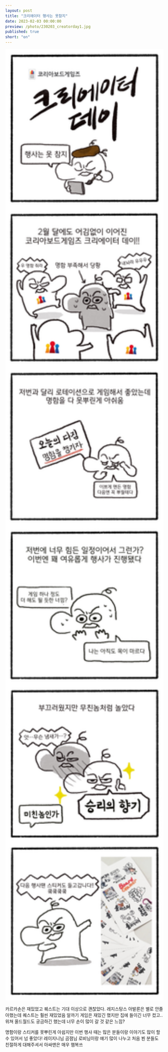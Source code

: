 ```yaml
---
layout: post
title: "크리에이터 행사는 못참지"
date: 2023-02-03 00:00:00
preview: /photo/230203_creatorday1.jpg
published: true
short: "on"
---
```


<img src="/photo/230203_creatorday.jpg" width="1000">


카르카손은 재밌었고
퀘스트는 기대 이상으로 괜찮았다.
레지스탕스 아발론은 별로 안졸아했는데 퀘스트는 훨씬 재밌었음
알까기 게임은 재밌긴 했지만 집에 들이긴 너무 컸고..
위쳐 올드월드도 궁금하긴 했는데 너무 손이 많이 갈 것 같은 느낌?

명함이랑 스티커를 못뿌린게 아쉽지만 이번 행사 때는 많은 분들이랑 이야기도 많이 할 수 있어서 넘 좋았다!
레이지니님 곰잼님 로비님이랑 얘기 많이 나누고 처음 뵌 분들도 친절하게 대해주셔서 아싸맨은 매우 햄복쓰
